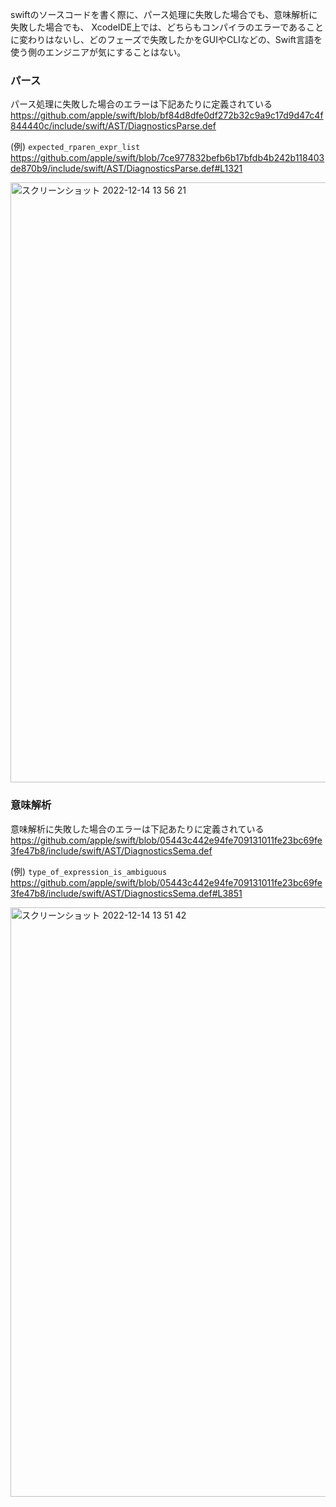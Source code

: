 swiftのソースコードを書く際に、パース処理に失敗した場合でも、意味解析に失敗した場合でも、
XcodeIDE上では、どちらもコンパイラのエラーであることに変わりはないし、どのフェーズで失敗したかをGUIやCLIなどの、Swift言語を使う側のエンジニアが気にすることはない。

### パース

パース処理に失敗した場合のエラーは下記あたりに定義されている
https://github.com/apple/swift/blob/bf84d8dfe0df272b32c9a9c17d9d47c4f844440c/include/swift/AST/DiagnosticsParse.def

(例)
`expected_rparen_expr_list` 
https://github.com/apple/swift/blob/7ce977832befb6b17bfdb4b242b118403de870b9/include/swift/AST/DiagnosticsParse.def#L1321

<img width="960" alt="スクリーンショット 2022-12-14 13 56 21" src="https://user-images.githubusercontent.com/16571394/207509469-858e20cd-8118-45c7-9d21-14198788c724.png">

### 意味解析

意味解析に失敗した場合のエラーは下記あたりに定義されている
https://github.com/apple/swift/blob/05443c442e94fe709131011fe23bc69fe3fe47b8/include/swift/AST/DiagnosticsSema.def

(例)
`type_of_expression_is_ambiguous`
https://github.com/apple/swift/blob/05443c442e94fe709131011fe23bc69fe3fe47b8/include/swift/AST/DiagnosticsSema.def#L3851

<img width="943" alt="スクリーンショット 2022-12-14 13 51 42" src="https://user-images.githubusercontent.com/16571394/207509291-1081c7ec-83da-437d-bedc-30033bf99f42.png">
